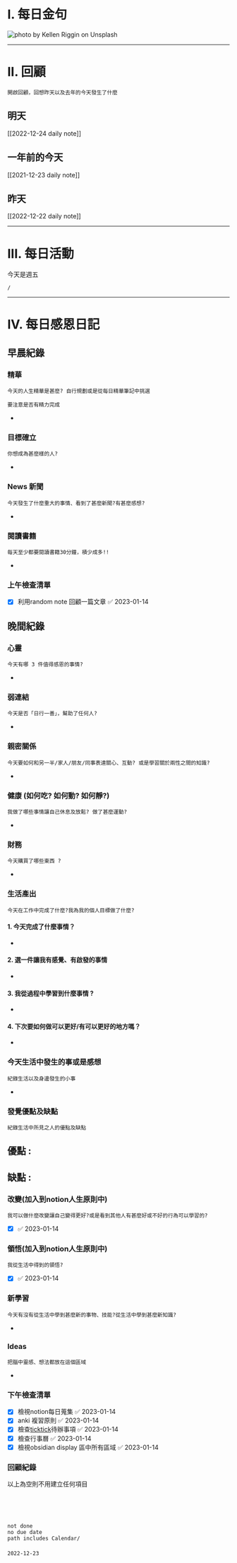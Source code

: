 # I. 每日金句
![photo by Kellen Riggin on Unsplash](https://images.unsplash.com/photo-1670960058964-79063a8ecc91?crop=entropy&cs=tinysrgb&fm=jpg&ixid=MnwzNjM5Nzd8MHwxfHJhbmRvbXx8fHx8fHx8fDE2NzE3NTI3Njk&ixlib=rb-4.0.3&q=80&w=1920&h=1080) 

---

# II. 回顧
```note-brown
開啟回顧，回想昨天以及去年的今天發生了什麼
```

## 明天
[[2022-12-24 daily note]]

## 一年前的今天
[[2021-12-23 daily note]]

## 昨天
[[2022-12-22 daily note]] 


---
# III. 每日活動
今天是週五
```ActivityHistory
/

```

---
# IV. 每日感恩日記
## 早晨紀錄
### 精華
```note-brown
今天的人生精華是甚麼? 自行規劃或是從每日精華筆記中挑選
```
```note-red
要注意是否有精力完成
```
- 

### 目標確立
```note-brown
你想成為甚麼樣的人?
```
- 

### News 新聞
```note-brown
今天發生了什麼重大的事情、看到了甚麼新聞?有甚麼感想?
```
- 

### 閱讀書籍
```note-brown
每天至少都要閱讀書籍30分鐘，積少成多!!
```
- 

### 上午檢查清單
- [x] 利用random note 回顧一篇文章 ✅ 2023-01-14

## 晚間紀錄
### 心靈
```note-brown
今天有哪 3 件值得感恩的事情?
```
- 

### 弱連結
```note-brown
今天是否「日行一善」，幫助了任何人?
```
- 

### 親密關係
```note-brown
今天要如何和另一半/家人/朋友/同事表達關心、互動? 或是學習關於兩性之間的知識?
```
- 

### 健康 (如何吃? 如何動? 如何靜?)
```note-brown
我做了哪些事情讓自己休息及放鬆? 做了甚麼運動?
```
- 

### 財務
```note-brown
今天購買了哪些東西 ?
```
- 

### 生活產出
```note-brown
今天在工作中完成了什麼?我為我的個人目標做了什麼?
```
#### 1. 今天完成了什麼事情？ 
- 

#### 2. 選一件讓我有感覺、有啟發的事情 
- 

#### 3. 我從過程中學習到什麼事情 ? 
- 

#### 4. 下次要如何做可以更好/有可以更好的地方嗎？
- 

### 今天生活中發生的事或是感想
```note-brown
紀錄生活以及身邊發生的小事
```
- 

### 發覺優點及缺點
```note-brown
紀錄生活中所見之人的優點及缺點
```
優點 : 
- 

缺點 : 
- 

### 改變(加入到notion人生原則中)
```note-brown
我可以做什麼改變讓自己變得更好?或是看到其他人有甚麼好或不好的行為可以學習的?
```
- [x]  ✅ 2023-01-14

### 領悟(加入到notion人生原則中)
```note-brown
我從生活中得到的領悟?
```
- [x]  ✅ 2023-01-14

### 新學習
```note-brown
今天有沒有從生活中學到甚麼新的事物、技能?從生活中學到甚麼新知識?
```
- 

### Ideas
```note-brown
把腦中靈感、想法都放在這個區域
```
- 

### 下午檢查清單
- [x] 檢視notion每日蒐集 ✅ 2023-01-14
- [x] anki 複習原則 ✅ 2023-01-14
- [x] 檢查[ticktick](obsidian://open?vault=zettelkasten&file=ticktick)待辦事項 ✅ 2023-01-14
- [x] 檢查行事曆 ✅ 2023-01-14
- [x] 檢視obsidian display 區中所有區域 ✅ 2023-01-14

### 回顧紀錄


以上為空則不用建立任何項目


###  
```
 
```

###  
#### 
```

```
#### 
```
not done
no due date
path includes Calendar/

```

#### 

```
2022-12-23
```

